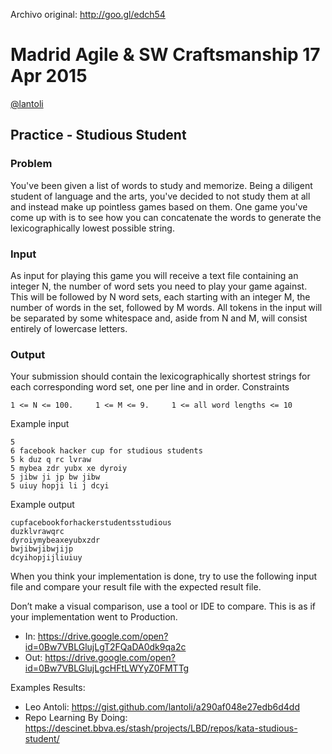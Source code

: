 Archivo original: http://goo.gl/edch54
# Madrid Agile & SW Craftsmanship 17 Apr 2015
[@lantoli](http://twitter.com/lantoli)

## Practice - Studious Student
### Problem
You've been given a list of words to study and memorize. Being a diligent student of language and the arts, you've decided to not study them at all and instead make up pointless games based on them. One game you've come up with is to see how you can concatenate the words to generate the lexicographically lowest possible string. 

### Input
As input for playing this game you will receive a text file containing an integer N, the number of word sets you need to play your game against. This will be followed by N word sets, each starting with an integer M, the number of words in the set, followed by M words. All tokens in the input will be separated by some whitespace and, aside from N and M, will consist entirely of lowercase letters. 

### Output
Your submission should contain the lexicographically shortest strings for each corresponding word set, one per line and in order. 
Constraints
```
1 <= N <= 100.     1 <= M <= 9.     1 <= all word lengths <= 10
``` 

Example input
``` 
5
6 facebook hacker cup for studious students
5 k duz q rc lvraw
5 mybea zdr yubx xe dyroiy
5 jibw ji jp bw jibw
5 uiuy hopji li j dcyi
```

Example output
```
cupfacebookforhackerstudentsstudious
duzklvrawqrc
dyroiymybeaxeyubxzdr
bwjibwjibwjijp
dcyihopjijliuiuy
```

When you think your implementation is done, try to use the following input file and compare your result file with the expected result file. 

Don’t make a visual comparison, use a tool or IDE to compare.
This is as if your implementation went to Production.

 * In: https://drive.google.com/open?id=0Bw7VBLGlujLgT2FQaDA0dk9qa2c
 * Out: https://drive.google.com/open?id=0Bw7VBLGlujLgcHFtLWYyZ0FMTTg

Examples Results: 
 * Leo Antoli: https://gist.github.com/lantoli/a290af048e27edb6d4dd
 * Repo Learning By Doing: https://descinet.bbva.es/stash/projects/LBD/repos/kata-studious-student/

